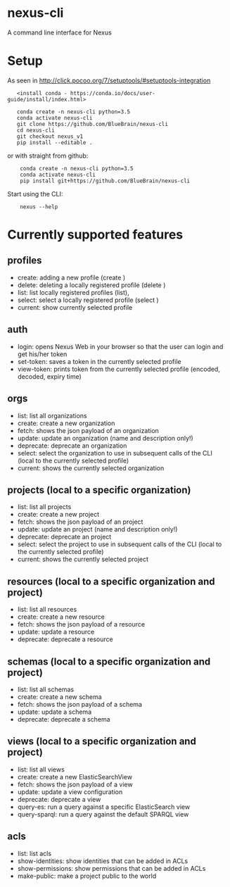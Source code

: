 # nexus-cli
A command line interface for Nexus

# Setup

As seen in http://click.pocoo.org/7/setuptools/#setuptools-integration
```
   <install conda - https://conda.io/docs/user-guide/install/index.html>

   conda create -n nexus-cli python=3.5
   conda activate nexus-cli
   git clone https://github.com/BlueBrain/nexus-cli
   cd nexus-cli
   git checkout nexus_v1
   pip install --editable .
```

or with straight from github:
```
    conda create -n nexus-cli python=3.5
    conda activate nexus-cli
    pip install git+https://github.com/BlueBrain/nexus-cli
```

Start using the CLI:
```
    nexus --help
```

# Currently supported features

## profiles
* create: adding a new profile (create <name> <URL>)
* delete: deleting a locally registered profile (delete <name>)
* list: list locally registered profiles (list), 
* select: select a locally registered profile (select <name>)
* current: show currently selected profile

## auth
* login: opens Nexus Web in your browser so that the user can login and get his/her token
* set-token: saves a token in the currently selected profile
* view-token: prints token from the currently selected profile (encoded, decoded, expiry time)

## orgs
* list: list all organizations
* create: create a new organization
* fetch: shows the json payload of an organization
* update: update an organization (name and description only!)
* deprecate: deprecate an organization
* select: select the organization to use in subsequent calls of the CLI (local to the currently selected profile)
* current: shows the currently selected organization

## projects (local to a specific organization)
* list: list all projects
* create: create a new project
* fetch: shows the json payload of an project
* update: update an project (name and description only!)
* deprecate: deprecate an project
* select: select the project to use in subsequent calls of the CLI (local to the currently selected profile)
* current: shows the currently selected project

## resources (local to a specific organization and project)
* list: list all resources
* create: create a new resource
* fetch: shows the json payload of a resource
* update: update a resource
* deprecate: deprecate a resource

## schemas (local to a specific organization and project)
* list: list all schemas
* create: create a new schema
* fetch: shows the json payload of a schema
* update: update a schema
* deprecate: deprecate a schema

## views (local to a specific organization and project)
* list: list all views
* create: create a new ElasticSearchView
* fetch: shows the json payload of a view
* update: update a view configuration
* deprecate: deprecate a view
* query-es: run a query against a specific ElasticSearch view
* query-sparql: run a query against the default SPARQL view

## acls
* list: list acls
* show-identities: show identities that can be added in ACLs
* show-permissions: show permissions that can be added in ACLs
* make-public: make a project public to the world